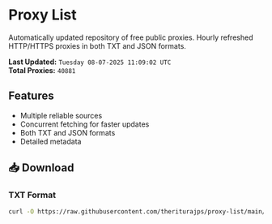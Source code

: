 # Proxy List

Automatically updated repository of free public proxies. Hourly refreshed HTTP/HTTPS proxies in both TXT and JSON formats.

**Last Updated:** `Tuesday 08-07-2025 11:09:02 UTC`  
**Total Proxies:** `40881`

## Features
- Multiple reliable sources
- Concurrent fetching for faster updates
- Both TXT and JSON formats
- Detailed metadata

## 📥 Download

### TXT Format
```bash
curl -O https://raw.githubusercontent.com/theriturajps/proxy-list/main/proxies.txt